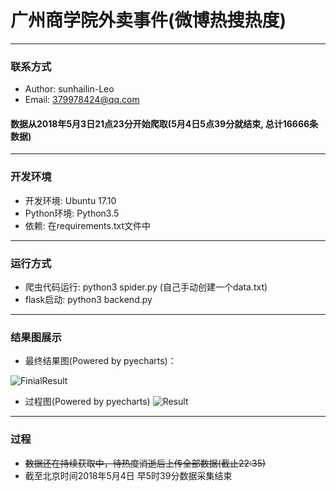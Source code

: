 # 广州商学院外卖事件(微博热搜热度)
---

<h3 id="AuthorAndEmail">联系方式</h3>

* Author: sunhailin-Leo
* Email: 379978424@qq.com

#### 数据从2018年5月3日21点23分开始爬取(5月4日5点39分就结束, 总计16666条数据)

---

<h3 id="DevEnv">开发环境</h3>

* 开发环境: Ubuntu 17.10
* Python环境: Python3.5
* 依赖: 在requirements.txt文件中

---

<h3 id="Run">运行方式</h3>

* 爬虫代码运行: python3 spider.py (自己手动创建一个data.txt)
* flask启动: python3 backend.py

---

<h3 id="Result">结果图展示</h3>

* 最终结果图(Powered by pyecharts)：

![FinialResult](https://s1.ax1x.com/2018/05/04/CtdVOK.png)

* 过程图(Powered by pyecharts)
![Result](https://s1.ax1x.com/2018/05/03/CtGzZj.png)

---

<h3 id="Process">过程</h3>

* ~~数据还在持续获取中，待热度消逝后上传全部数据(截止22:35)~~
* 截至北京时间2018年5月4日 早5时39分数据采集结束